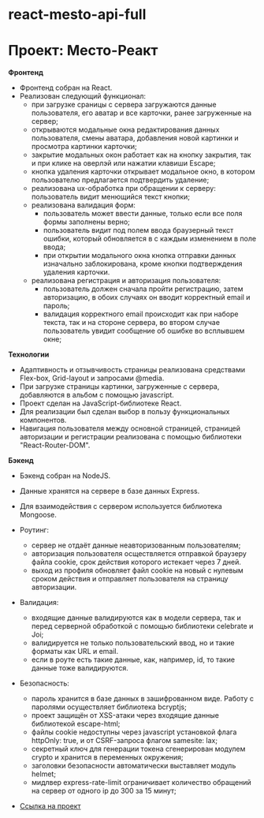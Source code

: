 # react-mesto-api-full

# Проект: Место-Реакт

**Фронтенд**

- Фронтенд собран на React.
- Реализован следующий функционал:
  - при загрузке сраницы с сервера загружаются данные пользователя, его аватар и все карточки, ранее загруженные на сервер;
  - открываются модальные окна редактирования данных пользователя, смены аватара, добавления новой картинки и просмотра картинки карточки;
  - закрытие модальных окон работает как на кнопку закрытия, так и при клике на оверлэй или нажатии клавиши Escape;
  - кнопка удаления карточки открывает модальное окно, в котором пользователю предлагается подтвердить удаление;
  - реализована ux-обработка при обращении к серверу: пользователь видит менющийся текст кнопки;
  - реализована валидация форм:
    - пользователь может ввести данные, только если все поля формы заполнены верно;
    - пользователь видит под полем ввода браузерный текст ошибки, который обновляется в с каждым изменением в поле ввода;
    - при открытии модального окна кнопка отправки данных изначально заблокирована, кроме кнопки подтверждения удаления карточки.
  - реализована регистрация и авторизация пользователя:
    - пользователь должен сначала пройти регистрацию, затем авторизацию, в обоих случаях он вводит корректный email и пароль;
    - валидация корректного email происходит как при наборе текста, так и на стороне сервера, во втором случае пользователь увидит сообщение об ошибке во всплывшем окне;

**Технологии**

- Адаптивность и отзывчивость страницы реализована средствами Flex-box, Grid-layout и запросами @media.
- При загрузке страницы картинки, загруженные с сервера, добавляются в альбом с помощью javascript.
- Проект сделан на JavaScript-библиотеке React.
- Для реализации был сделан выбор в пользу функциональных компонентов.
- Навигация пользователя между основной страницей, страницей авторизации и регистрации реализована с помощью библиотеки "React-Router-DOM".

**Бэкенд**

- Бэкенд собран на NodeJS.
- Данные хранятся на сервере в базе данных Express.
- Для взаимодействия с сервером используется библиотека Mongoose.
- Роутинг:
  - сервер не отдаёт данные неавторизованным пользователям;
  - авторизация пользователя осществляется отправкой браузеру файла cookie, срок действия которого истекает через 7 дней.
  - выход из профиля обновляет файл cookie на новый с нулевым сроком действия и отправляет пользователя на страницу авторизации.

- Валидация:
  - входящие данные валидируются как в модели сервера, так и перед серверной обработкой с помощью библиотеки celebrate и Joi;
  - валидируется не только пользовательский ввод, но и такие форматы как URL и email.
  - если в роуте есть такие данные, как, например, id, то такие данные тоже валидируются.

- Безопасность:
  - пароль хранится в базе данных в зашифрованном виде. Работу с паролями осуществляет библиотека bcryptjs;
  - проект защищён от XSS-атаки через входящие данные библиотекой escape-html;
  - файлы cookie недоступны через javascript установкой флага httpOnly: true, и от CSRF-запроса флагом samesite: lax;
  - секретный ключ для генерации токена сгенерирован модулем crypto и хранится в переменных окружения;
  - заголовки безопасности автоматически выставляет модуль helmet;
  - мидлвер express-rate-limit ограничивает количество обращений на сервер от одного ip до 300 за 15 минут;

- [Ссылка на проект](https://shaloban.students.nomoredomains.club/)

